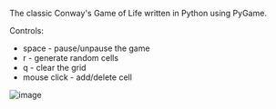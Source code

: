 The classic Conway's Game of Life written in Python using PyGame.

Controls:
- space - pause/unpause the game
- r - generate random cells
- q - clear the grid
- mouse click - add/delete cell




![image](https://github.com/WRakocki/game-of-life-python/assets/160534830/ea50b92c-c8bb-445c-aba7-49768c78f08a)
